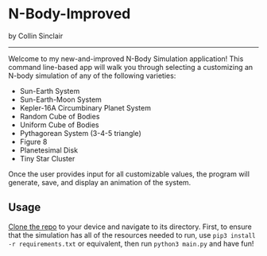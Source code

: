# N-Body-Improved

by Collin Sinclair

----------
Welcome to my new-and-improved N-Body Simulation application! This command line-based app will walk you through selecting a customizing an N-body simulation of any of the following varieties:
- Sun-Earth System
- Sun-Earth-Moon System
- Kepler-16A Circumbinary Planet System
- Random Cube of Bodies
- Uniform Cube of Bodies
- Pythagorean System (3-4-5 triangle)
- Figure 8
- Planetesimal Disk
- Tiny Star Cluster

Once the user provides input for all customizable values, the program will generate, save, and display an animation of the system.

## Usage
[Clone the repo](https://docs.github.com/en/repositories/creating-and-managing-repositories/cloning-a-repository) to your device and navigate to its directory. First, to ensure that the simulation has all of the resources needed to run, use `pip3 install -r requirements.txt` or equivalent, then run `python3 main.py` and have fun!
